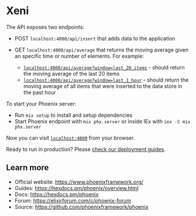 # Xeni

The API exposes two endpoints:
- POST `localhost:4000/api/insert` that adds data to the application
- GET `localhost:4000/api/average` that returns the moving average given an specific time or number of elements. For example:

  - [`localhost:4000/api/average?window=last_20_items`](localhost:4000/api/average?window=last_20_items) - should return the moving average of the last 20 items
  - [`localhost:4000/api/average?window=last_1_hour`](localhost:4000/api/average?window=last_1_hour) - should return the moving average of all items that were inserted to the data store in the past hour

To start your Phoenix server:

  * Run `mix setup` to install and setup dependencies
  * Start Phoenix endpoint with `mix phx.server` or inside IEx with `iex -S mix phx.server`

Now you can visit [`localhost:4000`](http://localhost:4000) from your browser.

Ready to run in production? Please [check our deployment guides](https://hexdocs.pm/phoenix/deployment.html).

## Learn more

  * Official website: https://www.phoenixframework.org/
  * Guides: https://hexdocs.pm/phoenix/overview.html
  * Docs: https://hexdocs.pm/phoenix
  * Forum: https://elixirforum.com/c/phoenix-forum
  * Source: https://github.com/phoenixframework/phoenix
